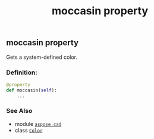 ﻿---
title: moccasin property
second_title: Aspose.CAD for Python via .NET API References
description: 
type: docs
weight: 1140
url: /python-net/aspose.cad/color/moccasin/
is_root: false
---

## moccasin property


Gets a system-defined color.
### Definition:
```python
@property
def moccasin(self):
    ...
```

### See Also
* module [`aspose.cad`](../../)
* class [`Color`](/cad/python-net/aspose.cad/color)
